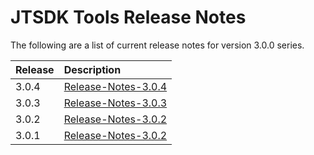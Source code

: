 # JTSDK Tools Release Notes

The following are a list of current release notes for version 3.0.0 series.

|Release  | Description
|:---     |:---
| 3.0.4   | [Release-Notes-3.0.4](Release-Notes-3.0.4.md)
| 3.0.3   | [Release-Notes-3.0.3](Release-Notes-3.0.3.md)
| 3.0.2   | [Release-Notes-3.0.2](Release-Notes-3.0.2.md)
| 3.0.1   | [Release-Notes-3.0.2](Release-Notes-3.0.1.md)
